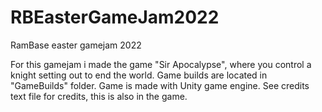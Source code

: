 # RBEasterGameJam2022
RamBase easter gamejam 2022

For this gamejam i made the game "Sir Apocalypse", where you control  a knight setting out to end the world. Game builds are located in "GameBuilds" folder.
Game is made with Unity game engine. See credits text file for credits, this is also in the game.
